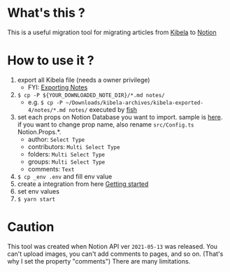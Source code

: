 
# What's this ?

This is a useful migration tool for migrating articles from [Kibela](https://kibe.la/) to [Notion](https://www.notion.so/product?fredir=1)

# How to use it ?

1. export all Kibela file (needs a owner privilege)
   - FYI: [Exporting Notes](https://support.kibe.la/hc/ja/articles/360035421751)
1. `$ cp -P ${YOUR_DOWNLOADED_NOTE_DIR}/*.md notes/`
   - e.g. `$ cp -P ~/Downloads/kibela-archives/kibela-exported-4/notes/*.md notes/` executed by [fish](https://fishshell.com/)
1. set each props on Notion Database you want to import. sample is [here](https://learned-garment-070.notion.site/5c358395c87344dfb71a8ed0023c3298?v=a7ae5523d3474bc3897af676a7b3071f). if you want to change prop name, also rename `src/Config.ts` Notion.Props.*.
   - author: `Select Type`
   - contributors: `Multi Select Type`
   - folders: `Multi Select Type`
   - groups: `Multi Select Type`
   - comments: `Text`
1. `$ cp _env .env` and fill env value
1. create a integration from here [Getting started](https://developers.notion.com/docs/getting-started)
1. set env values
1. `$ yarn start`

# Caution

This tool was created when Notion API ver `2021-05-13` was released.
You can't upload images, you can't add comments to pages, and so on. (That's why I set the property "comments")
There are many limitations.
